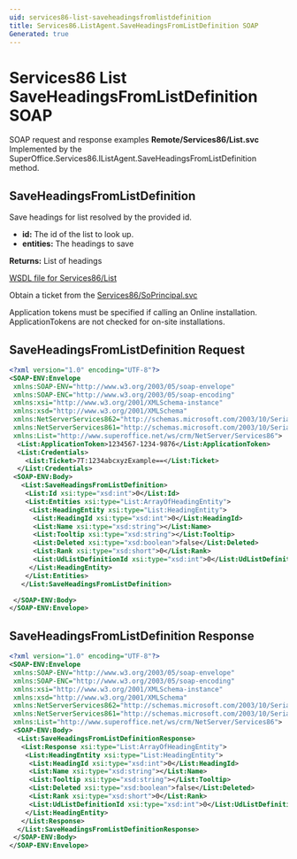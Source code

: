 ```yaml
---
uid: services86-list-saveheadingsfromlistdefinition
title: Services86.ListAgent.SaveHeadingsFromListDefinition SOAP
Generated: true
---
```


# Services86 List SaveHeadingsFromListDefinition SOAP

SOAP request and response examples **Remote/Services86/List.svc**
Implemented by the <see cref="M:SuperOffice.Services86.IListAgent.SaveHeadingsFromListDefinition">SuperOffice.Services86.IListAgent.SaveHeadingsFromListDefinition</see> method.

## SaveHeadingsFromListDefinition

Save headings for list resolved by the provided id.

* **id:** The id of the list to look up.
* **entities:** The headings to save

**Returns:** List of headings


[WSDL file for Services86/List](../Services86-List.md)

Obtain a ticket from the [Services86/SoPrincipal.svc](../SoPrincipal/index.md)

Application tokens must be specified if calling an Online installation. ApplicationTokens are not checked for on-site installations.

## SaveHeadingsFromListDefinition Request

```xml
<?xml version="1.0" encoding="UTF-8"?>
<SOAP-ENV:Envelope
 xmlns:SOAP-ENV="http://www.w3.org/2003/05/soap-envelope"
 xmlns:SOAP-ENC="http://www.w3.org/2003/05/soap-encoding"
 xmlns:xsi="http://www.w3.org/2001/XMLSchema-instance"
 xmlns:xsd="http://www.w3.org/2001/XMLSchema"
 xmlns:NetServerServices862="http://schemas.microsoft.com/2003/10/Serialization/Arrays"
 xmlns:NetServerServices861="http://schemas.microsoft.com/2003/10/Serialization/"
 xmlns:List="http://www.superoffice.net/ws/crm/NetServer/Services86">
  <List:ApplicationToken>1234567-1234-9876</List:ApplicationToken>
  <List:Credentials>
    <List:Ticket>7T:1234abcxyzExample==</List:Ticket>
  </List:Credentials>
 <SOAP-ENV:Body>
   <List:SaveHeadingsFromListDefinition>
    <List:Id xsi:type="xsd:int">0</List:Id>
    <List:Entities xsi:type="List:ArrayOfHeadingEntity">
     <List:HeadingEntity xsi:type="List:HeadingEntity">
      <List:HeadingId xsi:type="xsd:int">0</List:HeadingId>
      <List:Name xsi:type="xsd:string"></List:Name>
      <List:Tooltip xsi:type="xsd:string"></List:Tooltip>
      <List:Deleted xsi:type="xsd:boolean">false</List:Deleted>
      <List:Rank xsi:type="xsd:short">0</List:Rank>
      <List:UdListDefinitionId xsi:type="xsd:int">0</List:UdListDefinitionId>
     </List:HeadingEntity>
    </List:Entities>
   </List:SaveHeadingsFromListDefinition>

 </SOAP-ENV:Body>
</SOAP-ENV:Envelope>

```


## SaveHeadingsFromListDefinition Response

```xml
<?xml version="1.0" encoding="UTF-8"?>
<SOAP-ENV:Envelope
 xmlns:SOAP-ENV="http://www.w3.org/2003/05/soap-envelope"
 xmlns:SOAP-ENC="http://www.w3.org/2003/05/soap-encoding"
 xmlns:xsi="http://www.w3.org/2001/XMLSchema-instance"
 xmlns:xsd="http://www.w3.org/2001/XMLSchema"
 xmlns:NetServerServices862="http://schemas.microsoft.com/2003/10/Serialization/Arrays"
 xmlns:NetServerServices861="http://schemas.microsoft.com/2003/10/Serialization/"
 xmlns:List="http://www.superoffice.net/ws/crm/NetServer/Services86">
 <SOAP-ENV:Body>
  <List:SaveHeadingsFromListDefinitionResponse>
   <List:Response xsi:type="List:ArrayOfHeadingEntity">
    <List:HeadingEntity xsi:type="List:HeadingEntity">
     <List:HeadingId xsi:type="xsd:int">0</List:HeadingId>
     <List:Name xsi:type="xsd:string"></List:Name>
     <List:Tooltip xsi:type="xsd:string"></List:Tooltip>
     <List:Deleted xsi:type="xsd:boolean">false</List:Deleted>
     <List:Rank xsi:type="xsd:short">0</List:Rank>
     <List:UdListDefinitionId xsi:type="xsd:int">0</List:UdListDefinitionId>
    </List:HeadingEntity>
   </List:Response>
  </List:SaveHeadingsFromListDefinitionResponse>
 </SOAP-ENV:Body>
</SOAP-ENV:Envelope>

```


